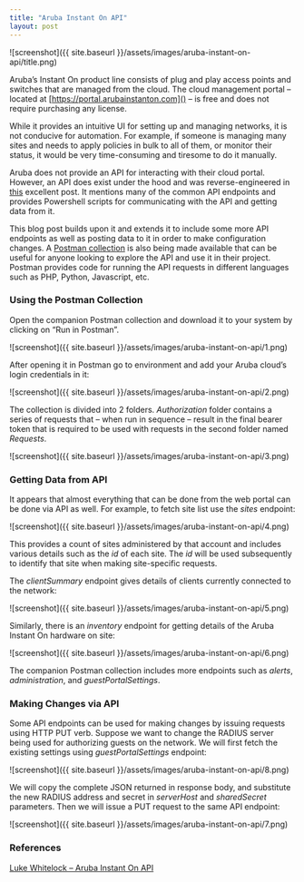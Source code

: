```yaml
---
title: "Aruba Instant On API"
layout: post
---
```


![screenshot]({{ site.baseurl }}/assets/images/aruba-instant-on-api/title.png)

Aruba’s Instant On product line consists of plug and play access points and switches that are managed from the cloud. The cloud management portal – located at [https://portal.arubainstanton.com]() – is free and does not require purchasing any license.

<!--more-->

While it provides an intuitive UI for setting up and managing networks, it is not conducive for automation. For example, if someone is managing many sites and needs to apply policies in bulk to all of them, or monitor their status, it would be very time-consuming and tiresome to do it manually.

Aruba does not provide an API for interacting with their cloud portal. However, an API does exist under the hood and was reverse-engineered in [this](https://mspp.io/documenting-aruba-instant-on-sites-aruba-instant-on-api/) excellent post. It mentions many of the common API endpoints and provides Powershell scripts for communicating with the API and getting data from it.

This blog post builds upon it and extends it to include some more API endpoints as well as posting data to it in order to make configuration changes. A [Postman collection](https://documenter.getpostman.com/view/14413332/2s8YRqkAm1) is also being made available that can be useful for anyone looking to explore the API and use it in their project. Postman provides code for running the API requests in different languages such as PHP, Python, Javascript, etc.

### Using the Postman Collection

Open the companion Postman collection and download it to your system by clicking on “Run in Postman”.

![screenshot]({{ site.baseurl }}/assets/images/aruba-instant-on-api/1.png)

After opening it in Postman go to environment and add your Aruba cloud’s login credentials in it:

![screenshot]({{ site.baseurl }}/assets/images/aruba-instant-on-api/2.png)

The collection is divided into 2 folders. *Authorization* folder contains a series of requests that – when run in sequence – result in the final bearer token that is required to be used with requests in the second folder named *Requests*.

![screenshot]({{ site.baseurl }}/assets/images/aruba-instant-on-api/3.png)

### Getting Data from API

It appears that almost everything that can be done from the web portal can be done via API as well. For example, to fetch site list use the *sites* endpoint:

![screenshot]({{ site.baseurl }}/assets/images/aruba-instant-on-api/4.png)

This provides a count of sites administered by that account and includes various details such as the *id* of each site. The *id* will be used subsequently to identify that site when making site-specific requests.

The *clientSummary* endpoint gives details of clients currently connected to the network:

![screenshot]({{ site.baseurl }}/assets/images/aruba-instant-on-api/5.png)

Similarly, there is an *inventory* endpoint for getting details of the Aruba Instant On hardware on site:

![screenshot]({{ site.baseurl }}/assets/images/aruba-instant-on-api/6.png)

The companion Postman collection includes more endpoints such as *alerts*, *administration*, and *guestPortalSettings*.

### Making Changes via API

Some API endpoints can be used for making changes by issuing requests using HTTP PUT verb. Suppose we want to change the RADIUS server being used for authorizing guests on the network. We will first fetch the existing settings using *guestPortalSettings* endpoint:

![screenshot]({{ site.baseurl }}/assets/images/aruba-instant-on-api/8.png)

We will copy the complete JSON returned in response body, and substitute the new RADIUS address and secret in *serverHost* and *sharedSecret* parameters. Then we will issue a PUT request to the same API endpoint:

![screenshot]({{ site.baseurl }}/assets/images/aruba-instant-on-api/7.png)

### References

[Luke Whitelock – Aruba Instant On API](https://mspp.io/documenting-aruba-instant-on-sites-aruba-instant-on-api/)